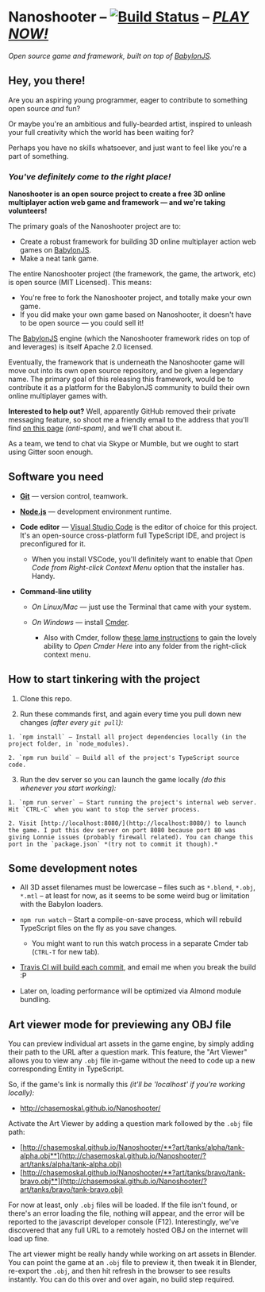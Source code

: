 
# Nanoshooter – [![Build Status](https://travis-ci.org/ChaseMoskal/Nanoshooter.svg?branch=master)](https://travis-ci.org/ChaseMoskal/Nanoshooter) – [***PLAY NOW!***](http://chasemoskal.github.io/Nanoshooter/)

*Open source game and framework, built on top of [BabylonJS](http://www.babylonjs.com/).*

## Hey, you there!

Are you an aspiring young programmer, eager to contribute to something open source *and* fun?

Or maybe you're an ambitious and fully-bearded artist, inspired to unleash your full creativity which the world has been waiting for?

Perhaps you have no skills whatsoever, and just want to feel like you're a part of something.

### *You've definitely come to the right place!*

**Nanoshooter is an open source project to create a free 3D online multiplayer action web game and framework — and we're taking volunteers!**

The primary goals of the Nanoshooter project are to:
  - Create a robust framework for building 3D online multiplayer action web games on [BabylonJS](https://github.com/BabylonJS/Babylon.js).
  - Make a neat tank game.

The entire Nanoshooter project (the framework, the game, the artwork, etc) is open source (MIT Licensed). This means:
  - You're free to fork the Nanoshooter project, and totally make your own game.
  - If you did make your own game based on Nanoshooter, it doesn't have to be open source — you could sell it!

The [BabylonJS](https://github.com/BabylonJS/Babylon.js) engine (which the Nanoshooter framework rides on top of and leverages) is itself Apache 2.0 licensed.

Eventually, the framework that is underneath the Nanoshooter game will move out into its own open source repository, and be given a legendary name. The primary goal of this releasing this framework, would be to contribute it as a platform for the BabylonJS community to build their own online multiplayer games with.

**Interested to help out?** Well, apparently GitHub removed their private messaging feature, so shoot me a friendly email to the address that you'll find [on this page](https://chasemoskal.github.io/) *(anti-spam)*, and we'll chat about it.

As a team, we tend to chat via Skype or Mumble, but we ought to start using Gitter soon enough.

## Software you need

  - [**Git**](https://git-scm.com/) — version control, teamwork.

  - [**Node.js**](https://nodejs.org/en/) — development environment runtime.

  - **Code editor** — [Visual Studio Code](https://code.visualstudio.com/) is the editor of choice for this project. It's an open-source cross-platform full TypeScript IDE, and project is preconfigured for it.

      - When you install VSCode, you'll definitely want to enable that *Open Code from Right-click Context Menu* option that the installer has. Handy.

  - **Command-line utility**

    - *On Linux/Mac* — just use the Terminal that came with your system.

    - *On Windows* — install [Cmder](http://cmder.net/).

      - Also with Cmder, follow [these lame instructions](https://github.com/cmderdev/cmder/wiki/%5BWindows%5D-%22Open-Cmder-Here%22-in-context-menu) to gain the lovely ability to *Open Cmder Here* into any folder from the right-click context menu.

## How to start tinkering with the project

  1. Clone this repo.

  2. Run these commands first, and again every time you pull down new changes *(after every `git pull`):*

    1. `npm install` – Install all project dependencies locally (in the project folder, in `node_modules).

    2. `npm run build` – Build all of the project's TypeScript source code.

  3. Run the dev server so you can launch the game locally *(do this whenever you start working):*

    1. `npm run server` – Start running the project's internal web server. Hit `CTRL-C` when you want to stop the server process.

    2. Visit [http://localhost:8080/](http://localhost:8080/) to launch the game. I put this dev server on port 8080 because port 80 was giving Lonnie issues (probably firewall related). You can change this port in the `package.json` *(try not to commit it though).*

## Some development notes

  - All 3D asset filenames must be lowercase – files such as `*.blend`, `*.obj`, `*.mtl` – at least for now, as it seems to be some weird bug or limitation with the Babylon loaders.

  - `npm run watch` – Start a compile-on-save process, which will rebuild TypeScript files on the fly as you save changes.

    - You might want to run this watch process in a separate Cmder tab (`CTRL-T` for new tab).

  - [Travis CI will build each commit](https://travis-ci.org/ChaseMoskal/Nanoshooter), and email me when you break the build :P

  - Later on, loading performance will be optimized via Almond module bundling.

## Art viewer mode for previewing any OBJ file

You can preview individual art assets in the game engine, by simply adding their path to the URL after a question mark. This feature, the "Art Viewer" allows you to view any `.obj` file in-game without the need to code up a new corresponding Entity in TypeScript.

So, if the game's link is normally this *(it'll be 'localhost' if you're working locally):*
  - http://chasemoskal.github.io/Nanoshooter/

Activate the Art Viewer by adding a question mark followed by the `.obj` file path:
  - [http://chasemoskal.github.io/Nanoshooter/**?art/tanks/alpha/tank-alpha.obj**](http://chasemoskal.github.io/Nanoshooter/?art/tanks/alpha/tank-alpha.obj)
  - [http://chasemoskal.github.io/Nanoshooter/**?art/tanks/bravo/tank-bravo.obj**](http://chasemoskal.github.io/Nanoshooter/?art/tanks/bravo/tank-bravo.obj)

For now at least, only `.obj` files will be loaded. If the file isn't found, or there's an error loading the file, nothing will appear, and the error will be reported to the javascript developer console (F12). Interestingly, we've discovered that any full URL to a remotely hosted OBJ on the internet will load up fine.

The art viewer might be really handy while working on art assets in Blender. You can point the game at an `.obj` file to preview it, then tweak it in Blender, re-export the `.obj`, and then hit refresh in the browser to see results instantly. You can do this over and over again, no build step required.
